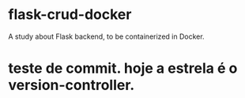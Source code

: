 # flask-crud-docker
A study about Flask backend, to be containerized in Docker. 
# teste de commit. hoje a estrela é o version-controller.